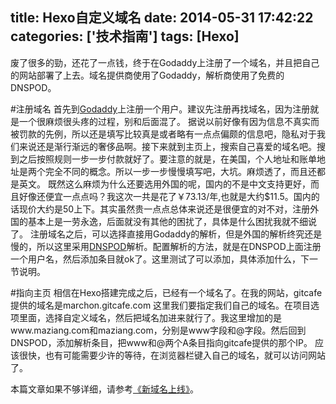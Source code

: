 title: Hexo自定义域名
date: 2014-05-31 17:42:22
categories: ['技术指南']
tags: [Hexo]
---
废了很多的勁，还花了一点钱，终于在Godaddy上注册了一个域名，并且把自己的网站部署了上去。域名提供商使用了Godaddy，解析商使用了免费的DNSPOD。

#注册域名
首先到[Godaddy](http://www.godaddy.com/)上注册一个用户。建议先注册再找域名，因为注册就是一个很麻烦很头疼的过程，别和后面混了。
据说以前好像有因为信息不真实而被罚款的先例，所以还是填写比较真是或者略有一点点偏颇的信息吧，隐私对于我们来说还是渐行渐远的奢侈品啊。接下来就到主页上，搜索自己喜爱的域名吧。搜到之后按照规则一步一步付款就好了。要注意的就是，在美国，个人地址和账单地址是两个完全不同的概念。所以一步一步慢慢填写吧，大坑。麻烦透了，而且还都是英文。
既然这么麻烦为什么还要选用外国的呢，国内的不是中文支持更好，而且好像还便宜一点点吗？我这次一共是花了￥73.13/年,也就是大约$11.5。国内的话现价大约是50上下。其实虽然贵一点点总体来说还是很便宜的对不对，注册外国的基本上是一劳永逸，后面就没有其他的困扰了，具体是什么困扰我就不细说了。
注册域名之后，可以选择直接用Godaddy的解析，但是外国的解析终究还是慢的，所以这里采用[DNSPOD](http://www.dnspod.cn/)解析。配置解析的方法，就是在DNSPOD上面注册一个用户名，然后添加条目就ok了。这里测试了可以添加，具体添加什么，下一节说明。
<!--more-->
#指向主页
相信在Hexo搭建完成之后，已经有一个域名了。在我的网站，gitcafe提供的域名是marchon.gitcafe.com
这里我们要指定我们自己的域名。在项目选项里面，选择自定义域名，然后把域名加进来就行了。我这里增加的是www.maziang.com和maziang.com，分别是www字段和@字段。然后回到DNSPOD，添加解析条目，把www和@两个A条目指向gitcafe提供的那个IP。
应该很快，也有可能需要少许的等待，在浏览器栏键入自己的域名，就可以访问网站了。

本篇文章如果不够详细，请参考[《新域名上线》](/2014/06/18/新域名上线/)。